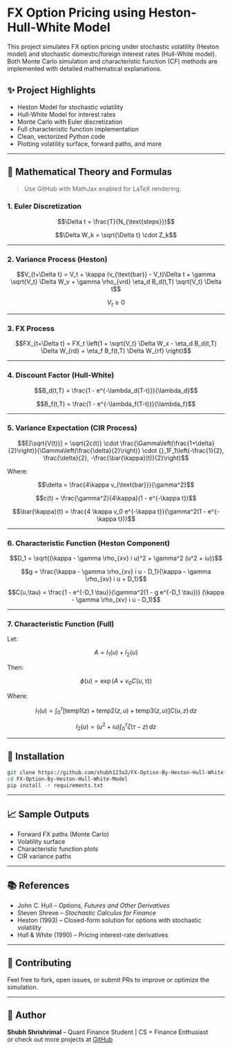 # FX Option Pricing using Heston-Hull-White Model

This project simulates FX option pricing under stochastic volatility (Heston model) and stochastic domestic/foreign interest rates (Hull-White model). Both Monte Carlo simulation and characteristic function (CF) methods are implemented with detailed mathematical explanations.

## ✨ Project Highlights

- Heston Model for stochastic volatility  
- Hull-White Model for interest rates  
- Monte Carlo with Euler discretization  
- Full characteristic function implementation  
- Clean, vectorized Python code  
- Plotting volatility surface, forward paths, and more  

---

## 🧠 Mathematical Theory and Formulas

> Use GitHub with MathJax enabled for LaTeX rendering.

### 1. Euler Discretization

```math
\Delta t = \frac{T}{N_{\text{steps}}}
```

```math
\Delta W_k = \sqrt{\Delta t} \cdot Z_k
```

---

### 2. Variance Process (Heston)

```math
V_{t+\Delta t} = V_t + \kappa (v_{\text{bar}} - V_t)\Delta t + \gamma \sqrt{V_t} \Delta W_v + \gamma \rho_{vrd} \eta_d B_d(t,T) \sqrt{V_t} \Delta t
```

```math
V_t \geq 0
```

---

### 3. FX Process

```math
FX_{t+\Delta t} = FX_t \left(1 + \sqrt{V_t} \Delta W_x - \eta_d B_d(t,T) \Delta W_{rd} + \eta_f B_f(t,T) \Delta W_{rf} \right)
```

---

### 4. Discount Factor (Hull-White)

```math
B_d(t,T) = \frac{1 - e^{-\lambda_d(T-t)}}{\lambda_d}
```

```math
B_f(t,T) = \frac{1 - e^{-\lambda_f(T-t)}}{\lambda_f}
```

---

### 5. Variance Expectation (CIR Process)

```math
E[\sqrt{V(t)}] = \sqrt{2c(t)} \cdot \frac{\Gamma\left(\frac{1+\delta}{2}\right)}{\Gamma\left(\frac{\delta}{2}\right)} \cdot {}_1F_1\left(-\frac{1}{2}, \frac{\delta}{2}, -\frac{\bar{\kappa}(t)}{2}\right)
```

Where:

```math
\delta = \frac{4\kappa v_{\text{bar}}}{\gamma^2}
```

```math
c(t) = \frac{\gamma^2}{4\kappa}(1 - e^{-\kappa t})
```

```math
\bar{\kappa}(t) = \frac{4 \kappa v_0 e^{-\kappa t}}{\gamma^2(1 - e^{-\kappa t})}
```

---

### 6. Characteristic Function (Heston Component)

```math
D_1 = \sqrt{(\kappa - \gamma \rho_{xv} i u)^2 + \gamma^2 (u^2 + iu)}
```

```math
g = \frac{\kappa - \gamma \rho_{xv} i u - D_1}{\kappa - \gamma \rho_{xv} i u + D_1}
```

```math
C(u,\tau) = \frac{1 - e^{-D_1 \tau}}{\gamma^2(1 - g e^{-D_1 \tau})} (\kappa - \gamma \rho_{xv} i u - D_1)
```

---

### 7. Characteristic Function (Full)

Let:

```math
A = I_1(u) + I_2(u)
```

Then:

```math
\phi(u) = \exp\left(A + v_0 C(u,\tau)\right)
```

Where:

```math
I_1(u) = \int_0^\tau \left[\text{temp1}(z) + \text{temp2}(z,u) + \text{temp3}(z,u)\right] C(u,z)\,dz
```

```math
I_2(u) = (u^2 + iu) \int_0^\tau \zeta(\tau - z)\,dz
```

---

## 🧪 Installation

```bash
git clone https://github.com/shubh123a3/FX-Option-By-Heston-Hull-White-Model
cd FX-Option-By-Heston-Hull-White-Model
pip install -r requirements.txt
```

---

## 📈 Sample Outputs

- Forward FX paths (Monte Carlo)  
- Volatility surface  
- Characteristic function plots  
- CIR variance paths  

---

## 📚 References

- John C. Hull – *Options, Futures and Other Derivatives*  
- Steven Shreve – *Stochastic Calculus for Finance*  
- Heston (1993) – Closed-form solution for options with stochastic volatility  
- Hull & White (1990) – Pricing interest-rate derivatives  

---

## 🤝 Contributing

Feel free to fork, open issues, or submit PRs to improve or optimize the simulation.

---

## 🧠 Author

**Shubh Shrishrimal** – Quant Finance Student | CS + Finance Enthusiast  
 or check out more projects at [GitHub](https://github.com/shubh123a3)
